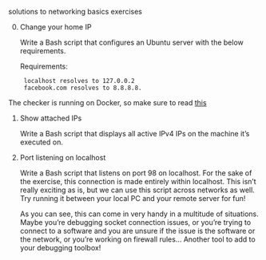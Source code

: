 solutions to networking basics exercises

0. Change your home IP

    Write a Bash script that configures an Ubuntu server with the below requirements.

    Requirements:

        localhost resolves to 127.0.0.2
        facebook.com resolves to 8.8.8.8.
The checker is running on Docker, so make sure to read [this](http://blog.jonathanargentiero.com/docker-sed-cannot-rename-etcsedl8ysxl-device-or-resource-busy/)

1. Show attached IPs

    Write a Bash script that displays all active IPv4 IPs on the machine it’s executed on.

2. Port listening on localhost

    Write a Bash script that listens on port 98 on localhost.
    For the sake of the exercise, this connection is made entirely within localhost. This isn’t really exciting as is, but we can use this script across networks as well. Try running it between your local PC and your remote server for fun!

    As you can see, this can come in very handy in a multitude of situations. Maybe you’re debugging socket connection issues, or you’re trying to connect to a software and you are unsure if the issue is the software or the network, or you’re working on firewall rules… Another tool to add to your debugging toolbox!
